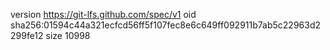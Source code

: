 version https://git-lfs.github.com/spec/v1
oid sha256:01594c44a321ecfcd56ff5f107fec8e6c649ff092911b7ab5c22963d2299fe12
size 10998
